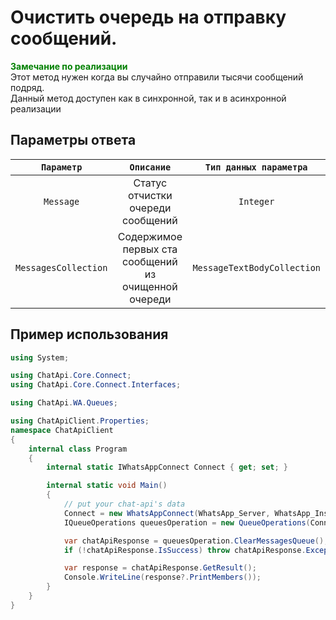 ﻿# Очистить очередь на отправку сообщений.
**<span style="color:green">Замечание по реализации</span>** <br/>
Этот метод нужен когда вы случайно отправили тысячи сообщений подряд. <br/>
Данный метод доступен как в синхронной, так и в асинхронной реализации

## Параметры ответа
|  `Параметр`   | `Описание`                            | `Тип данных параметра`      | 
|:-------------:|:-------------------------------------:|:---------------------------:|
|`Message`|  Статус отчистки очереди сообщений  | `Integer`                   |
|`MessagesCollection` | Содержимое первых ста сообщений из очищенной очереди     | `MessageTextBodyCollection` |

## Пример использования
```csharp
using System;

using ChatApi.Core.Connect;
using ChatApi.Core.Connect.Interfaces;

using ChatApi.WA.Queues;

using ChatApiClient.Properties;
namespace ChatApiClient
{
    internal class Program
    {
        internal static IWhatsAppConnect Connect { get; set; }

        internal static void Main()
        {
            // put your chat-api's data
            Connect = new WhatsAppConnect(WhatsApp_Server, WhatsApp_Instance, WhatsApp_Token); 
            IQueueOperations queuesOperation = new QueueOperations(Connect);

            var chatApiResponse = queuesOperation.ClearMessagesQueue();
            if (!chatApiResponse.IsSuccess) throw chatApiResponse.Exception!;

            var response = chatApiResponse.GetResult();
            Console.WriteLine(response?.PrintMembers());
        }
    }
}
```